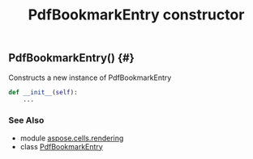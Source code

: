 ﻿---
title: PdfBookmarkEntry constructor
second_title: Aspose.Cells for Python via .NET API References
description: 
type: docs
weight: 10
url: /aspose.cells.rendering/pdfbookmarkentry/__init__/
is_root: false
---

## PdfBookmarkEntry() {#}

Constructs a new instance of PdfBookmarkEntry



```python
def __init__(self):
    ...
```





### See Also
* module [aspose.cells.rendering](../../)
* class [PdfBookmarkEntry](/cells/python-net/aspose.cells.rendering/pdfbookmarkentry)
